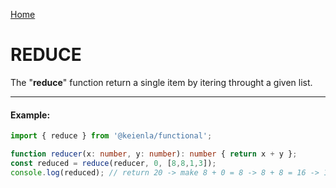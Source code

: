 [Home]('./../../../README.md)

# REDUCE

The "**reduce**" function return a single item by itering throught a given list.

--------------
#### Example:
``` typescript
import { reduce } from '@keienla/functional';

function reducer(x: number, y: number): number { return x + y };
const reduced = reduce(reducer, 0, [8,8,1,3]);
console.log(reduced); // return 20 -> make 8 + 0 = 8 -> 8 + 8 = 16 -> 16 + 1 = 17 -> 17 + 3 = 20
```
